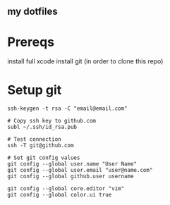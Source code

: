 ## my dotfiles

# Prereqs

install full xcode
install git (in order to clone this repo)

# Setup git
```
ssh-keygen -t rsa -C "email@email.com"

# Copy ssh key to github.com
subl ~/.ssh/id_rsa.pub

# Test connection
ssh -T git@github.com

# Set git config values
git config --global user.name "User Name"
git config --global user.email "user@name.com"
git config --global github.user username

git config --global core.editor "vim"
git config --global color.ui true
```

